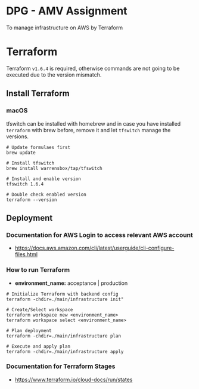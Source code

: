 # DPG - AMV Assignment

To manage infrastructure on AWS by Terraform

# Terraform
Terraform `v1.6.4` is required, otherwise commands are not going to be executed due to the version mismatch.

## Install Terraform
### macOS
tfswitch can be installed with homebrew and in case you have installed `terraform` with brew before, remove it and let `tfswitch` manage the versions.
```
# Update formulaes first
brew update

# Install tfswitch
brew install warrensbox/tap/tfswitch

# Install and enable version
tfswitch 1.6.4

# Double check enabled version
terraform --version
```

## Deployment

### Documentation for AWS Login to access relevant AWS account
* https://docs.aws.amazon.com/cli/latest/userguide/cli-configure-files.html

### How to run Terraform

* **environment_name:** acceptance | production

```
# Initialize Terraform with backend config
terraform -chdir=./main/infrastructure init"

# Create/Select workspace
terraform workspace new <environment_name>
terraform workspace select <environment_name>

# Plan deployment
terraform -chdir=./main/infrastructure plan

# Execute and apply plan
terraform -chdir=./main/infrastructure apply
```
### Documentation for Terraform Stages
* https://www.terraform.io/cloud-docs/run/states
